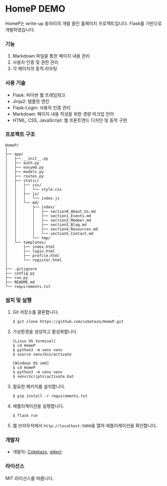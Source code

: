 # HomeP DEMO

HomeP는 write-up 동아리의 개발 중인 홈페이지 프로젝트입니다.  Flask를 기반으로 개발하였습니다.

### 기능

1. Markdown 파일을 통한 페이지 내용 관리
2. 사용자 인증 및 권한 관리
3. 각 페이지의 동적 라우팅

### 사용 기술

- Flask: 파이썬 웹 프레임워크
- Jinja2: 템플릿 엔진
- Flask-Login: 사용자 인증 관리
- Markdown: 페이지 내용 작성을 위한 경량 마크업 언어
- HTML, CSS, JavaScript: 웹 프론트엔드 디자인 및 동작 구현

### 프로젝트 구조

```
HomeP/
│
├── app/
│   ├── __init__.py
│   ├── auth.py
│   ├── easymd.py
│   ├── models.py
│   ├── routes.py
│   ├── static/
│   │   ├── css/
│   │   │   └── style.css
│   │   ├── js/
│   │   │   └── index.js
│   │   └── md/
│   │       ├── index/
│   │       │   ├── section0_About_Us.md
│   │       │   ├── section1_Events.md
│   │       │   ├── section2_Member.md
│   │       │   ├── section3_Blog.md
│   │       │   ├── section4_Resources.md
│   │       │   └── section5_Contact.md
│   │       └── tmp/
│   └── templates/
│       ├── index.html
│       ├── login.html
│       ├── profile.html
│       └── register.html
│
├── .gitignore
├── config.py
├── run.py
├── README.md
└── requirements.txt
```

### 설치 및 실행

1. Git 저장소를 클론합니다.

   ```
   $ git clone https://github.com/coketazo/HomeP.git
   ```

2. 가상환경을 생성하고 활성화합니다.

   ```
   [Linux OS terminal]
   $ cd HomeP
   $ python3 -m venv venv
   $ source venv/bin/activate
   ```
   ```
   [Windows OS cmd]
   $ cd HomeP
   $ python3 -m venv venv
   $ venv\Scripts\activate.bat
   ```
3. 필요한 패키지를 설치합니다.

   ```
   $ pip install -r requirements.txt
   ```

4. 애플리케이션을 실행합니다.

   ```
   $ flask run
   ```

5. 웹 브라우저에서 `http://localhost:5000`을 열어 애플리케이션을 확인합니다.

### 개발자

- 개발자: [Coketazo](https://github.com/coketazo), [gdect](https://github.com/gdect)

### 라이선스

MIT 라이선스를 따릅니다.

